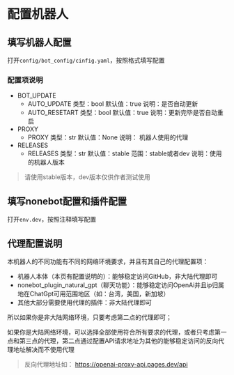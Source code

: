 # 配置机器人

## 填写机器人配置

打开`config/bot_config/cinfig.yaml`，按照格式填写配置

### 配置项说明

- BOT_UPDATE
  - AUTO_UPDATE
    类型：bool
    默认值：true
    说明：是否自动更新
  - AUTO_RESETART
    类型：bool
    默认值：true
    说明：更新完毕是否自动重启
- PROXY
  - PROXY 
    类型：str
    默认值：None
    说明： 机器人使用的代理
- RELEASES
  - RELEASES
    类型：str
    默认值：stable
    范围：stable或者dev
    说明：使用的机器人版本

> 请使用stable版本，dev版本仅供作者测试使用

## 填写nonebot配置和插件配置

打开`env.dev`，按照注释填写配置

## 代理配置说明

本机器人的不同功能有不同的网络环境要求，并且有其自己的代理配置项：

- 机器人本体（本页有配置说明的）：能够稳定访问GitHub，非大陆代理即可
- nonebot_plugin_natural_gpt（聊天功能）：能够稳定访问OpenAi并且ip归属地在ChatGpt可用范围地区（如：台湾，美国，新加坡）
- 其他大部分需要使用代理的插件：非大陆代理即可

所以如果你是非大陆网络环境，只要考虑第二点的代理即可；

如果你是大陆网络环境，可以选择全部使用符合所有要求的代理，或者只考虑第一点和第三点的代理，第二点通过配置API请求地址为其他的能够稳定访问的反向代理地址解决而不使用代理

> 反向代理地址如： https://openai-proxy-api.pages.dev/api